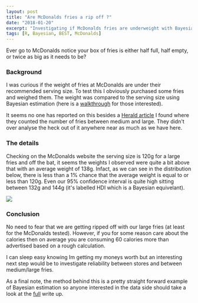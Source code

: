 ```yaml
---
layout: post
title: "Are McDonalds fries a rip off ?"
date: "2018-01-20"
excerpt: "Investigating if McDonalds fries are underweight with Bayesian estimation"
tags: [R, Bayesian, BEST, McDonalds]
---
```


Ever go to McDonalds notice your box of fries is either half full, half empty, or twice as big as it needs to be?

### Background


I was curious if the weight of fries at McDonalds are under their recommended serving size. To test this I obviously purchased some fries and weighed them. The weight was compared to the serving size using Bayesian estimation (here is a [walkthrough](https://haututu.github.io/JBlog/mcdfries/) for those interested).

It seems no one has reported on this besides a [Herald article](http://www.nzherald.co.nz/food/news/article.cfm?c_id=206&objectid=10707888) I found where they counted the number of fries between medium and large. They didn't over analyse the heck out of it anywhere near as much as we have here.


### The details


Checking on the McDonalds website the serving size is 120g for a large fries and off the bat, it seems the weights I observed were quite a bit above that with an average weight of 138g. Infact, as we can see in the distribution below, there is less than a 1% chance that the average weight is equal to or less than 120g. Even our 95% confidence interval is quite high sitting between 132g and 144g (it's labelled HDI which is a Bayesian equivelant).

<img src="https://haututu.github.io/JBlog/blog/posteriorMu.png">


### Conclusion


No need to fear that we are getting ripped off with our large fries (at least for the McDonalds tested). However, if you for some reason care about the calories then on average you are consuming 60 calories more than advertised based on a rough calculation.

I can sleep easy knowing Im getting my moneys worth but an interesting next step would be to investigate reliability between stores and between medium/large fries.

As a final note, the method behind this is a pretty straight forward example of Bayesian estimation so anyone interested in the data side should take a look at the [full](https://haututu.github.io/JBlog/mcdfries/) write up.